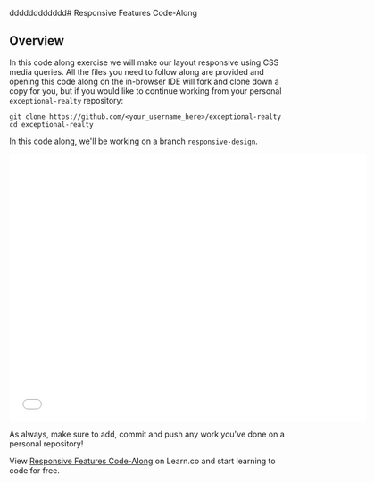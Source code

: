 dddddddddddd# Responsive Features Code-Along

## Overview

In this code along exercise we will make our layout responsive using CSS media
queries. All the files you need to follow along are provided and opening this
code along on the in-browser IDE will fork and clone down a copy for you, but
if you would like to continue working from your personal `exceptional-realty`
repository:

```
git clone https://github.com/<your_username_here>/exceptional-realty
cd exceptional-realty
```

In this code along, we'll be working on a branch `responsive-design`.

<iframe width="640" height="480" src="//www.youtube.com/embed/qxxJhKd2VDE?rel=0&controls=1&showinfo=1" frameborder="0" allowfullscreen></iframe>

As always, make sure to add, commit and push any work you've done on a personal
repository!

<p data-visibility='hidden'>View <a href='https://learn.co/lessons/adding-responsive-features' title='Responsive Features Code-Along'>Responsive Features Code-Along</a> on Learn.co and start learning to code for free.</p>
